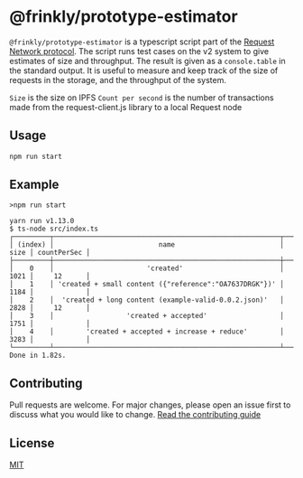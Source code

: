 # @frinkly/prototype-estimator

`@frinkly/prototype-estimator` is a typescript script part of the [Request Network protocol](https://github.com/RequestNetwork/requestNetwork).
The script runs test cases on the v2 system to give estimates of size and throughput. The result is given as a `console.table` in the standard output.
It is useful to measure and keep track of the size of requests in the storage, and the throughput of the system.

`Size` is the size on IPFS
`Count per second` is the number of transactions made from the request-client.js library to a local Request node

## Usage

```bash
npm run start
```

## Example

`>npm run start`

```
yarn run v1.13.0
$ ts-node src/index.ts
┌─────────┬────────────────────────────────────────────────────────┬──────┬─────────────┐
│ (index) │                          name                          │ size │ countPerSec │
├─────────┼────────────────────────────────────────────────────────┼──────┼─────────────┤
│    0    │                       'created'                        │ 1021 │     12      │
│    1    │ 'created + small content ({"reference":"OA7637DRGK"})' │ 1184 │             │
│    2    │  'created + long content (example-valid-0.0.2.json)'   │ 2828 │     12      │
│    3    │                  'created + accepted'                  │ 1751 │             │
│    4    │        'created + accepted + increase + reduce'        │ 3283 │             │
└─────────┴────────────────────────────────────────────────────────┴──────┴─────────────┘
Done in 1.82s.
```

## Contributing

Pull requests are welcome. For major changes, please open an issue first to discuss what you would like to change.
[Read the contributing guide](/CONTRIBUTING.md)

## License

[MIT](/LICENSE)
